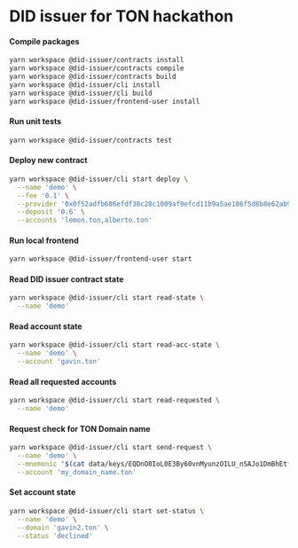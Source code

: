 # DID issuer for TON hackathon 

#### Compile packages
```bash
yarn workspace @did-issuer/contracts install
yarn workspace @did-issuer/contracts compile
yarn workspace @did-issuer/contracts build
yarn workspace @did-issuer/cli install
yarn workspace @did-issuer/cli build
yarn workspace @did-issuer/frontend-user install
```

#### Run unit tests
```bash
yarn workspace @did-issuer/contracts test
```

#### Deploy new contract
```bash
yarn workspace @did-issuer/cli start deploy \
  --name 'demo' \
  --fee '0.1' \
  --provider '0x0f52adfb686efdf38c28c1009af9efcd11b9a5ae186f5d8b8e62ab9065052c97' \
  --deposit '0.6' \
  --accounts 'lemon.ton,alberto.ton'
``` 

#### Run local frontend
```bash
yarn workspace @did-issuer/frontend-user start
```

#### Read DID issuer contract state
```bash
yarn workspace @did-issuer/cli start read-state \
  --name 'demo'
``` 

#### Read account state
```bash
yarn workspace @did-issuer/cli start read-acc-state \
  --name 'demo' \
  --account 'gavin.ton'
``` 

#### Read all requested accounts
```bash
yarn workspace @did-issuer/cli start read-requested \
  --name 'demo'
``` 

#### Request check for TON Domain name
```bash
yarn workspace @did-issuer/cli start send-request \
  --name 'demo' \
  --mnemonic "$(cat data/keys/EQDnO8IoL0E3By60vnMyunzOILU_nSAJo1DmBhEtfniUAj8C)" \
  --account 'my_domain_name.ton'
``` 

#### Set account state
```bash
yarn workspace @did-issuer/cli start set-status \
  --name 'demo' \
  --domain 'gavin2.ton' \
  --status 'declined'
``` 

